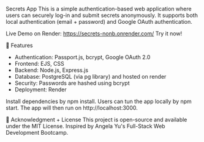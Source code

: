 Secrets App
This is a simple authentication-based web application where users can securely log-in and submit secrets anonymously. It supports both local authentication (email + password) and Google OAuth authentication.

Live Demo on Render: https://secrets-nonb.onrender.com/
Try it now! 

📌 Features
- Authentication: Passport.js, bcrypt, Google OAuth 2.0
- Frontend: EJS, CSS
- Backend: Node.js, Express.js
- Database: PostgreSQL (via pg library) and hosted on render
- Security: Passwords are hashed using bcrypt
- Deployment: Render

Install dependencies by npm install. Users can tun the app locally by  npm start.
The app will then run on http://localhost:3000.

📜 Acknowledgment + License
This project is open-source and available under the MIT License.
Inspired by Angela Yu's Full-Stack Web Development Bootcamp.
